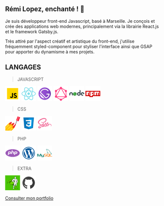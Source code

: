 ## Rémi Lopez, enchanté ! 👋

Je suis développeur front-end Javascript, basé à Marseille. Je conçois et crée des applications web modernes, principalement via la librairie React.js et le framework Gatsby.js.  

Très attiré par l'aspect créatif et artistique du front-end, j'utilise fréquemment styled-component pour styliser l'interface ainsi que GSAP pour apporter du dynamisme à mes projets.  

## LANGAGES   

> JAVASCRIPT

![](/images/javascript.png) ![](/images/react.png) ![](/images/gatsby.png) ![](/images/graphql.png) ![](/images/node.png) ![](/images/npm.png)  

> CSS

![](/images/styledcomponents.png) ![](/images/css3.png) ![](/images/sass.png)

> PHP

![](/images/php.png) ![](/images/wordpress.png) ![](/images/mysql.png)

> EXTRA

![](/images/gsap.png) ![](/images/github.png)

[Consulter mon portfolio](http://remilopez.com "lien vers le portfolio remilopez.com")
